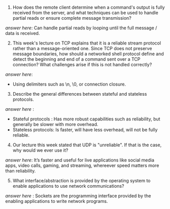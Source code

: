 1. How does the remote client determine when a command's output is fully received from the server, and what techniques can be used to handle partial reads or ensure complete message transmission?

_answer here_:
Can handle partial reads by looping until the full message / data is received.


2. This week's lecture on TCP explains that it is a reliable stream protocol rather than a message-oriented one. Since TCP does not preserve message boundaries, how should a networked shell protocol define and detect the beginning and end of a command sent over a TCP connection? What challenges arise if this is not handled correctly?

_answer here_:
- Using delimiters such as \n, \0, or connection closure.

3. Describe the general differences between stateful and stateless protocols.

_answer here_ : 
- Stateful protocols : Has more robust capabilities such as reliability, but generally be slower with more overhead.
- Stateless protocols: Is faster, will have less overhead, will not be fully reliable.

4. Our lecture this week stated that UDP is "unreliable". If that is the case, why would we ever use it?

_answer here_:
It’s faster and useful for live applications like social media apps, video calls, gaming, and streaming, whereever speed matters more than reliability.

5. What interface/abstraction is provided by the operating system to enable applications to use network communications?

_answer here_ : Sockets are the programming interface provided by the enabling applications to write network programs.
